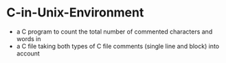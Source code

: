 # C-in-Unix-Environment
- a C program to count the total number of commented characters and words in 
- a C file taking both types of C file comments (single line and block) into account

